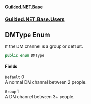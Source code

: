 #### [Guilded.NET.Base](Guilded_NET_Base.md 'Guilded.NET.Base')
### [Guilded.NET.Base.Users](Guilded_NET_Base.md#Guilded_NET_Base_Users 'Guilded.NET.Base.Users')
## DMType Enum
If the DM channel is a group or default.  
```csharp
public enum DMType

```
#### Fields
<a name='Guilded_NET_Base_Users_DMType_Default'></a>
`Default` 0  
A normal DM channel between 2 people.  
  
<a name='Guilded_NET_Base_Users_DMType_Group'></a>
`Group` 1  
A DM channel between 3+ people.  
  
